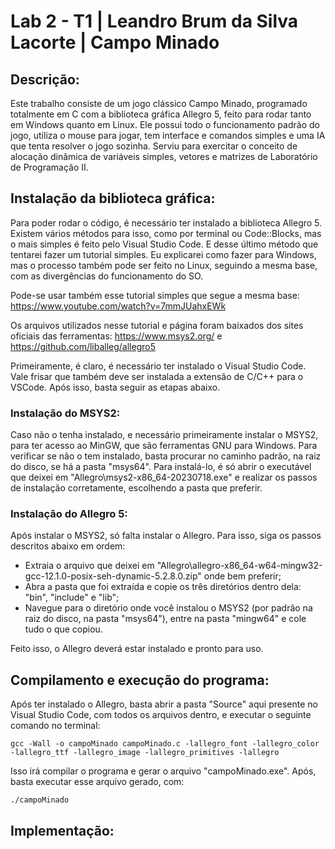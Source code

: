 # Lab 2 - T1 | Leandro Brum da Silva Lacorte | Campo Minado

## Descrição:
Este trabalho consiste de um jogo clássico Campo Minado, programado totalmente em C com a biblioteca gráfica Allegro 5, feito para rodar tanto em Windows quanto em Linux. Ele possui todo o funcionamento padrão do jogo, utiliza o mouse para jogar, tem interface e comandos simples e uma IA que tenta resolver o jogo sozinha. Serviu para exercitar o conceito de alocação dinâmica de variáveis simples, vetores e matrizes de Laboratório de Programação II.

## Instalação da biblioteca gráfica:
Para poder rodar o código, é necessário ter instalado a biblioteca Allegro 5. Existem vários métodos para isso, como por terminal ou Code::Blocks, mas o mais simples é feito pelo Visual Studio Code. E desse último método que tentarei fazer um tutorial simples. Eu explicarei como fazer para Windows, mas o processo também pode ser feito no Linux, seguindo a mesma base, com as divergências do funcionamento do SO.

Pode-se usar também esse tutorial simples que segue a mesma base: https://www.youtube.com/watch?v=7mmJUahxEWk

Os arquivos utilizados nesse tutorial e página foram baixados dos sites oficiais das ferramentas: https://www.msys2.org/ e https://github.com/liballeg/allegro5

Primeiramente, é claro, é necessário ter instalado o Visual Studio Code. Vale frisar que também deve ser instalada a extensão de C/C++ para o VSCode. Após isso, basta seguir as etapas abaixo.

### Instalação do MSYS2:
Caso não o tenha instalado, e necessário primeiramente instalar o MSYS2, para ter acesso ao MinGW, que são ferramentas GNU para Windows. Para verificar se não o tem instalado, basta procurar no caminho padrão, na raiz do disco, se há a pasta "msys64". Para instalá-lo, é só abrir o executável que deixei em "Allegro\msys2-x86_64-20230718.exe" e realizar os passos de instalação corretamente, escolhendo a pasta que preferir.

### Instalação do Allegro 5:
Após instalar o MSYS2, só falta instalar o Allegro. Para isso, siga os passos descritos abaixo em ordem:
  - Extraia o arquivo que deixei em "Allegro\allegro-x86_64-w64-mingw32-gcc-12.1.0-posix-seh-dynamic-5.2.8.0.zip" onde bem preferir;
  - Abra a pasta que foi extraída e copie os três diretórios dentro dela: "bin", "include" e "lib";
  - Navegue para o diretório onde você instalou o MSYS2 (por padrão na raiz do disco, na pasta "msys64"), entre na pasta "mingw64" e cole tudo o que copiou.

Feito isso, o Allegro deverá estar instalado e pronto para uso.

## Compilamento e execução do programa:
Após ter instalado o Allegro, basta abrir a pasta "Source" aqui presente no Visual Studio Code, com todos os arquivos dentro, e executar o seguinte comando no terminal:
```
gcc -Wall -o campoMinado campoMinado.c -lallegro_font -lallegro_color -lallegro_ttf -lallegro_image -lallegro_primitives -lallegro
```
Isso irá compilar o programa e gerar o arquivo "campoMinado.exe".
Após, basta executar esse arquivo gerado, com:
```
./campoMinado
```

## Implementação:
